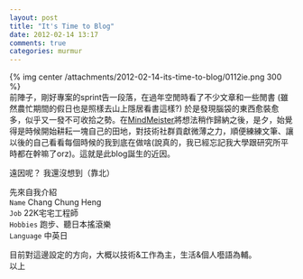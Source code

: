 ```yaml
---
layout: post
title: "It's Time to Blog"
date: 2012-02-14 13:17
comments: true
categories: murmur
---
```

{% img center /attachments/2012-02-14-its-time-to-blog/0112ie.png 300 %}  
前陣子，剛好專案的sprint告一段落，在過年空閒時看了不少文章和一些閒書 (雖然農忙期間的假日也是照樣去山上隱居看書這樣?) 於是發現腦袋的東西愈裝愈多，似乎又一發不可收拾之勢。在[MindMeister][]將想法稍作歸納之後，是夕，始覺得是時候開始耕耘一塊自己的田地，對技術社群貢獻微薄之力，順便練練文筆、讓以後的自己看看每個時候的我到底在做啥(說真的，我已經忘記我大學跟研究所平時都在幹嘛了orz)。這就是此blog誕生的近因。

[MindMeister]: http://MindMeister.com

遠因呢？
我還沒想到（靠北）


先來自我介紹<br/>
`Name` Chang Chung Heng<br/>
`Job` 22K宅宅工程師<br/>
`Hobbies` 跑步、聽日本搖滾樂<br/>
`Language` 中英日<br/>

目前對這邊設定的方向，大概以技術&工作為主，生活&個人囈語為輔。  
以上